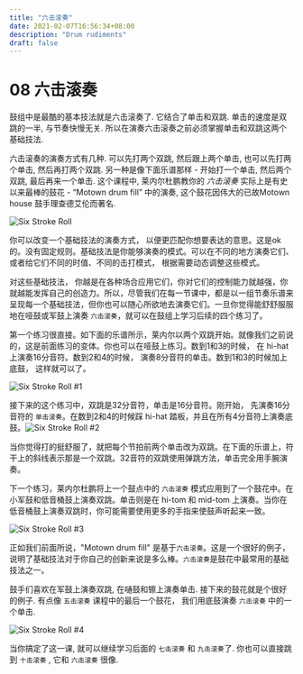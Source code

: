 ```yaml
---
title: "六击滚奏"
date: 2021-02-07T16:56:34+08:00
description: "Drum rudiments"
draft: false
---
```


# 08 六击滚奏

鼓组中是最酷的基本技法就是六击滚奏了. 它结合了单击和双跳. 单击的速度是双跳的一半, 与节奏快慢无关. 所以在演奏六击滚奏之前必须掌握单击和双跳这两个基础技法.

六击滚奏的演奏方式有几种. 可以先打两个双跳, 然后跟上两个单击, 也可以先打两个单击, 然后再打两个双跳. 另一种是像下面乐谱那样 - 开始打一个单击, 然后两个双跳, 最后再来一个单击. 这个课程中, 莱内尔杜鹏教你的 *六击滚奏* 实际上是有史以来最棒的鼓花 - “Motown drum fill” 中的演奏, 这个鼓花因伟大的已故Motown house 鼓手理查德艾伦而著名.

![Six Stroke Roll](https://i.loli.net/2021/02/07/zx8kXFqNrhalmU9.gif)

你可以改变一个基础技法的演奏方式， 以便更匹配你想要表达的意思。这是ok的。没有固定规则。基础技法是你能够演奏的模式。可以在不同的地方演奏它们、或者给它们不同的时值、不同的击打模式， 根据需要动态调整这些模式。

对这些基础技法， 你越是在各种场合应用它们，你对它们的控制能力就越强，你就越能发挥自己的创造力。所以，尽管我们在每一节课中，都是以一组节奏乐谱来呈现每一个基础技法，但你也可以随心所欲地去演奏它们。一旦你觉得能舒舒服服地在哑鼓或军鼓上演奏 `六击滚奏`，就可以在鼓组上学习后续的四个练习了。

第一个练习很直接。如下面的乐谱所示，莱内尔以两个双跳开始。就像我们之前说的，这是前面练习的变体。你也可以在哑鼓上练习。数到1和3的时候， 在 hi-hat 上演奏16分音符。数到2和4的时候， 演奏8分音符的单击。数到1和3的时候加上底鼓， 这样就可以了。

![Six Stroke Roll #1](https://i.loli.net/2021/02/07/aoFIycevUTflQYk.gif)

接下来的这个练习中，双跳是32分音符，单击是16分音符。刚开始， 先演奏16分音符的 `单击滚奏`。在数到2和4的时候踩 hi-hat 踏板，并且在所有4分音符上演奏底鼓。![Six Stroke Roll #2](https://i.loli.net/2021/02/07/qQcTt7UnByCwO5p.gif)

当你觉得打的挺舒服了，就把每个节拍前两个单击改为双跳。在下面的乐谱上，符干上的斜线表示那是一个双跳。32音符的双跳使用弹跳方法，单击完全用手腕演奏。

下一个练习，莱内尔杜鹏将上一个鼓点中的 `六击滚奏` 模式应用到了一个鼓花中。在小军鼓和低音桶鼓上演奏双跳。单击则是在 hi-tom 和 mid-tom 上演奏。当你在低音桶鼓上演奏双跳时，你可能需要使用更多的手指来使鼓声听起来一致。

![Six Stroke Roll #3](https://i.loli.net/2021/02/07/nutVqf2HPvOiBwz.gif)

正如我们前面所说，"Motown drum fill" 是基于`六击滚奏`。这是一个很好的例子，说明了基础技法对于你自己的创新来说是多么棒。`六击滚奏`是鼓花中最常用的基础技法之一。

鼓手们喜欢在军鼓上演奏双跳, 在嗵鼓和镲上演奏单击. 接下来的鼓花就是个很好的例子. 有点像 `五击滚奏` 课程中的最后一个鼓花， 我们用底鼓演奏 `六击滚奏` 中的一个单击.

![Six Stroke Roll #4](https://i.loli.net/2021/02/07/G13lxZ75shImdRT.gif)

当你搞定了这一课, 就可以继续学习后面的 `七击滚奏` 和 `九击滚奏`了. 你也可以直接跳到 `十击滚奏` , 它和 `六击滚奏` 很像.